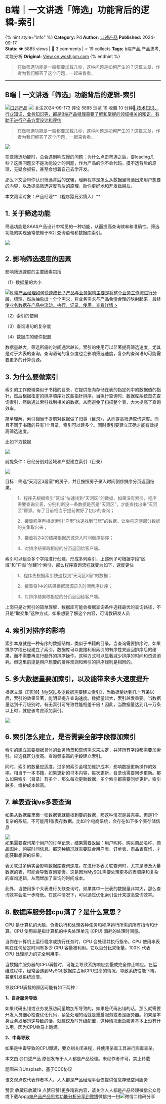 # B端｜一文讲透「筛选」功能背后的逻辑-索引
{% hint style="info" %}
**Category:** Pd
**Author:** [口述产品](https://www.woshipm.com/u/180823)
**Published:** 2024-09-17  
**Stats:** 👁️ 5885 views | 💬 3 comments | ⭐ 19 collects
**Tags:** b端产品,产品思考,功能分析
**Original:** [View on woshipm.com](https://www.woshipm.com/pd/6115162.html)
{% endhint %}
> 在做筛选功能是一般都要加载几秒，这种问题是如何产生的？这篇文章，作者为我们解答了这个问题，一起来看看。

---

## B端｜一文讲透「筛选」功能背后的逻辑-索引

[![](https://image.woshipm.com/wp-files/2021/09/Giz3J4pFoMnwEdhgFzCj.jpg!/both/72x72)](https://www.woshipm.com/u/180823)[口述产品](https://www.woshipm.com/u/180823) ![](https://static.woshipm.com/tag/1101_1@2x.png) 关注2024-09-173 评论 5885 浏览 19 收藏 10 分钟[🔗 技术知识、行业知识、业务知识等，都是B端产品经理需要了解和掌握的领域相关的知识，有助于进行产品方案设计和评估](https://ke.qidianla.com/courses/bcpm)

> 在做筛选功能是一般都要加载几秒，这种问题是如何产生的？这篇文章，作者为我们解答了这个问题，一起来看看。

![](https://image.woshipm.com/2023/04/14/91d37828-da9e-11ed-95a1-00163e0b5ff3.png)

在做筛选功能时，总会遇到响应慢的问题：为什么点击筛选之后，要loading几秒？这类问题又不是功能设计的问题，作为产品的你不会代码，摸不透背后的原理，无疑会抓狂，甚至会想着自己去学开发。

那么下文会带你认识筛选背后的逻辑，理解程序是怎么从数据里筛选出来用户想要的内容，以及提高筛选速度背后的原理，助你更好地和开发做朋友。

本文阅读对象：产品经理**（程序猿兄弟慎入）**

## 1\. 关于筛选功能

筛选功能是SAAS产品设计中常见的一种功能，从而提高查询效率和准确性。筛选功能的实现通常依赖于SQL查询语句和数据库索引。

![](https://image.woshipm.com/2024/09/14/a7fd822a-726d-11ef-84c2-00163e0b5ff3.png)

## 2\. 影响筛选速度的因素

影响筛选速度的主要因素包括

（1）数据量的大小

[![](https://image.woshipm.com/2023/08/02/a53a469e-30e3-11ee-88e7-00163e0b5ff3.png)B 端产品经理如何快速成长？产品与业务架构主要是将整个业务工作流进行分层，梳理，然后抽象出一个个需求，将业务需求与产品合情合理的映射起来，最终使业务数据在产品中流动，执行，记录，使用。查看详情 >](https://ke.qidianla.com/courses/bcpm)

（2）索引的使用

（3）查询语句的复杂度

（4）数据库的硬件配置

数据量越大，筛选所需的时间通常越长。索引的使用可以显著提高筛选速度，尤其是对于大表的查询。查询语句的复杂度也会影响筛选速度，复杂的查询语句可能需要更多的计算资源。

## 3\. 为什么要做索引

索引的工作原理类似于书籍的目录，它提供指向存储在表的指定列中的数据值的指针，然后根据指定的排序顺序对这些指针排序。当执行查询时，数据库系统首先查询索引，然后通过索引找到相关的数据，从而避免了扫描整个表，大大提高了查询效率。

简单理解，索引相当于提前对数据做了归类（目录），从而提高筛选查询速度。而且不同于书籍的只有1个目录，索引可以建多个。同时索引要建立正确才能有效提高筛选速度。

比如下方数据

![](https://image.woshipm.com/2024/09/14/b127d862-7242-11ef-baf4-00163e0b5ff3.png)

前提条件：已经分别对区域和户型建立索引（目录）

![](https://image.woshipm.com/2024/09/14/d9715afa-7242-11ef-baf4-00163e0b5ff3.png)

目标：筛选“天河区3居室”的房子，并且按照房子录入时间倒序排序分页返回结果。

> 1、程序先根据索引“区域”快速找到“天河区”的数据。如果没有索引，程序需要查询全表，分别判断没一条数据是否是“天河区”，才能查找出来“天河区”房源。有了目前相当于提前做好了初步的查询；
> 
> 2、接着程序再根据索引“户型”快速找到“3居”的数据。让后将这两部分数据的交集取出来；
> 
> 3、接着将2中的结果根据房源录入时间倒序排序；
> 
> 4、对排序结果取相应的分页返回给客户端。

索引可以组合多个字段进行创建，形成多列索引，上述例子可根据字段“区域”和“户型”创建1个索引，那么程序查询流程就变为如下，速度更快

> 1、程序先根据索引快速找到“天河区3居”的数据；
> 
> 2、接着将1中的结果根据房源录入时间倒序排序；
> 
> 3、对排序结果取相应的分页返回给客户端。

上面只是对索引的简单理解，数据库可能会根据查询条件选择最优的查询路径，不只是“取交集”这种方式，如果想要了解这个内容，可请教研发人员

## 4\. 索引对排序的影响

索引本身就是一种有序的数据结构，类似于书籍的目录。当查询需要排序时，如果排序字段已经建立了索引，数据库可以直接利用索引的有序性来返回排序后的结果，而不需要再进行额外的排序操作。这种方式可以显著减少排序的时间和资源消耗。但这里前提是用户想要的排序规则和索引的排序规则是相同的。

## 5\. 多大数据量要加索引，以及能带来多大速度提升

根据文章《[【实验】MySQL多少数据需要建立索引](https://blog.csdn.net/crxk_/article/details/103213009)》，当数据量达到几十万条以后，索引的效果显著，能明显提升查询速度。数据量越大，索引越发重要。当数据量达到千万级别时，有无索引可导致性能相差千倍！因此，当数据量达到几十万条以上时，就应该考虑添加索引。

![](https://image.woshipm.com/2024/09/14/4af98346-7243-11ef-9e12-00163e0b5ff3.png)

## 6\. 索引怎么建立，是否需要全部字段都加索引

索引的建立需要根据具体的业务场景和查询需求来决定，并非所有字段都需要加索引。应选择区分度高、查询频率高的字段建立索引。

同时，索引的数量应适度，过多的索引会增加维护成本，影响数据更新操作的效率。相当于一本书籍，如果更新的书本内容，每次更新，目录也需要同步更新。那么如果索引（目录）有多个，那么每次更新数据，多个索引都需要同步更新。索引越多，维护成本越高。

## 7\. 单表查询vs多表查询

如果从数据库里面一张数据表就能找到要的数据，那这种情况是最完美。但是1个复杂的系统，不可能用1张表存数据。比如1个电商系统，会存在如下多个表存储信息

![](https://image.woshipm.com/2024/09/14/6ab62932-7243-11ef-84c2-00163e0b5ff3.png)  
如果需要查询某个用户的订单记录，结果需要返回：用户昵称、购买商品名称、商品图片、购买时间信息。那这种情况就需要联合用户表、订单表、商品表查询，才能获取想要的结果。

表关联过多确实会影响数据库查询速度。在进行多表关联查询时，尤其是涉及大量数据的表，可能会导致查询变慢。这是因为MySQL需要处理更多的表顺序和复杂的查询逻辑，从而增加了查询的时间成本。

此外，当使用多个大表进行关联查询时，如果其中一张表的数据量非常大，那么查询效率会进一步降低。在这种情况下，可以通过优化索引设计来提高查询效率。

## 8\. 数据库服务器cpu满了？是什么意思？

CPU 是计算机的大脑，负责执行和处理各种任务和程序运行所需的所有指令和计算。CPU 使用率是指计算机的中央处理单元 (CPU) 消耗的处理时间量。

当你在计算机上运行程序或执行任务时，CPU 会处理并执行指令。CPU 使用率表明在任何给定时间有多少 CPU 容量被利用。它以百分比来衡量，100% 代表 CPU 处理能力的完全利用率。

当数据库服务器的CPU满载时，可能会导致系统响应变慢或完全停止响应。在运维过程中，经常会遇到MySQL数据库占用CPU过高的情况，导致系统性能下降，甚至引发系统崩溃。

导致CPU满载的原因可能有如下两种：

**1、自身服务导致**

如果代码出错或业务发展访问量增加所导致的，如果是代码出错的话，那么就需要开发人员细心检查优化代码，紧急处理的话就是重启服务或者是服务器。如果是本身业务发展迅速导致的话，就建议及时升级配置，这种情况重启服务基本上没有什么用，因为CPU会马上跑满。

**2、中毒导致**

如果是中毒导致的CPU爆满，要立刻关闭进程，并使用杀毒工具进行病毒查杀。

本文由 @口述产品 原创发布于人人都是产品经理。未经作者许可，禁止转载

题图来自Unsplash，基于CC0协议

该文观点仅代表作者本人，人人都是产品经理平台仅提供信息存储空间服务

赞赏 收藏已收藏19 点赞已赞1更多精彩内容，请关注人人都是产品经理微信公众号或下载App[b端产品](https://www.woshipm.com/tag/b%e7%ab%af%e4%ba%a7%e5%93%81)[产品思考](https://www.woshipm.com/tag/%e4%ba%a7%e5%93%81%e6%80%9d%e8%80%83)[功能分析](https://www.woshipm.com/tag/%e5%8a%9f%e8%83%bd%e5%88%86%e6%9e%90)[分享到微博](https://service.weibo.com/share/share.php?appkey=2775287854&title=B端｜一文讲透「筛选」功能背后的逻辑-索引&url=https://www.woshipm.com/pd/6115162.html&pic=https://image.woshipm.com/2023/04/14/91d37828-da9e-11ed-95a1-00163e0b5ff3.png)微信扫一扫![微信二维码](https://api.pwmqr.com/qrcode/create/?url=https://www.woshipm.com/pd/6115162.html)分享